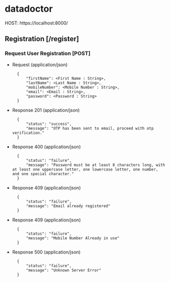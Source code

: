 # datadoctor


HOST: https://localhost:8000/

## Registration [/register]

### Request User Registration [POST]

+ Request (application/json)

        {
            "firstName": <First Name : String>,
            "lastName": <Last Name : String>,
            "mobileNumber": <Mobile Number : String>,
            "email": <Email : String>,
            "password": <Password : String>
        }

+ Response 201 (application/json)
  
        {
            "status": "success",
            "message": "OTP has been sent to email, proceed with otp verification."
        }

+ Response 400 (application/json)
  
        {
            "status": "failure",
            "message": "Password must be at least 8 characters long, with at least one uppercase letter, one lowercase letter, one number, and one special character."
        }

+ Response 409 (application/json)
  
        {
            "status": "failure",
            "message": "Email already registered"
        }

+ Response 409 (application/json)
  
        {
            "status": "failure",
            "message": "Mobile Number Already in use"
        }

+ Response 500 (application/json)
  
        {
            "status": "failure",
            "message": "Unknown Server Error"
        }